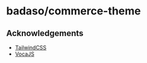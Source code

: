 # badaso/commerce-theme

## Acknowledgements

- [TailwindCSS](https://tailwindcss.com/)
- [VocaJS](https://vocajs.com/)